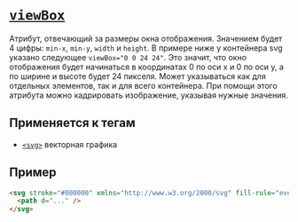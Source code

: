 # [`viewBox`](../index.md)

Атрибут, отвечающий за размеры окна отображения. Значением будет 4 цифры: `min-x`, `min-y`, `width` и `height`. В примере ниже у контейнера svg указано следующее `viewBox="0 0 24 24"`. Это значит, что окно отображения будет начинаться в координатах 0 по оси x и 0 по оси y, а по ширине и высоте будет 24 пикселя. Может указываться как для отдельных элементов, так и для всего контейнера. При помощи этого атрибута можно кадрировать изображение, указывая нужные значения.

## Применяется к тегам

- [`<svg>`](../Tags/svg.md) векторная графика

## Пример

```html
<svg stroke="#000000" xmlns="http://www.w3.org/2000/svg" fill-rule="evenodd" clip-rule="evenodd" viewBox="0 0 24 24">
  <path d="..." />
</svg>
```
